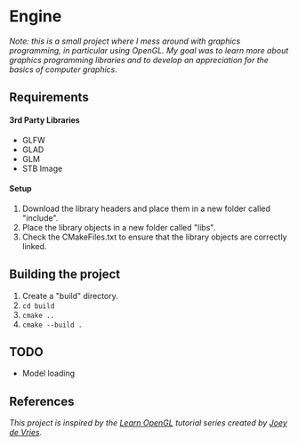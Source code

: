 # Engine

_Note: this is a small project where I mess around with graphics programming, in particular using OpenGL. My goal was to learn more about graphics programming libraries and to develop an appreciation for the basics of computer graphics._

## Requirements
#### 3rd Party Libraries
* GLFW
* GLAD
* GLM
* STB Image

#### Setup
1. Download the library headers and place them in a new folder called "include".
2. Place the library objects in a new folder called "libs".
3. Check the CMakeFiles.txt to ensure that the library objects are correctly linked.

## Building the project
1. Create a "build" directory.
2. `cd build`
3. `cmake ..`
4. `cmake --build .`

## TODO
* Model loading

## References
_This project is inspired by the [Learn OpenGL](https://learnopengl.com/) tutorial series created by [Joey de Vries](https://twitter.com/JoeyDeVriez)._
